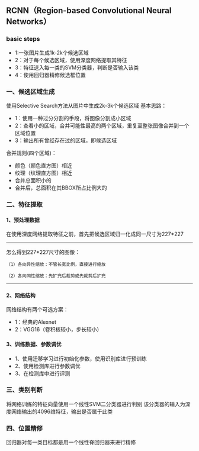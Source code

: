 ## RCNN（Region-based Convolutional Neural Networks）
### basic steps
- 1:一张图片生成1k-2k个候选区域
- 2：对于每个候选区域，使用深度网络提取其特征
- 3：特征送入每一类的SVM分类器，判断是否输入该类
- 4：使用回归器精修候选框位置


### 一、候选区域生成
使用Selective Search方法从图片中生成2k-3k个候选区域
基本思路：

- 1：使用一种过分分割的手段，将图像分割成小区域
- 2：查看小的区域，合并可能性最高的两个区域，重复至整张图像合并到一个区域位置
- 3：输出所有曾经存在过的区域，即候选区域


合并规则(四个区域)：

* 颜色（颜色直方图）相近
* 纹理（纹理直方图）相近
* 合并总面积小的
* 合并后，总面积在其BBOX所占比例大的    

### 二、特征提取
#### 1、预处理数据
在使用深度网络提取特征之前，首先把候选区域归一化成同一尺寸为227*227

*** 
怎么得到227*227尺寸的图像： 
 
    （1）各向异性缩放：不管长宽比例，直接进行缩放

    （2）各向同性缩放：先扩充后裁剪或先裁剪后扩充

***

#### 2、网络结构
网络结构有两个可选方案：
- 1：经典的Alexnet
- 2：VGG16（卷积核较小，步长较小）
#### 3、训练数据、参数调优
* 1、使用迁移学习进行初始化参数，使用识别库进行预训练
* 2、使用检测库进行参数调优
* 3、在检测库中进行评测

### 三、类别判断
将网络训练的特征向量使用一个线性SVM二分类器进行判别
该分类器的输入为深度网络输出的4096维特征，输出是否属于此类

### 四、位置精修
回归器对每一类目标都是用一个线性脊回归器来进行精修
